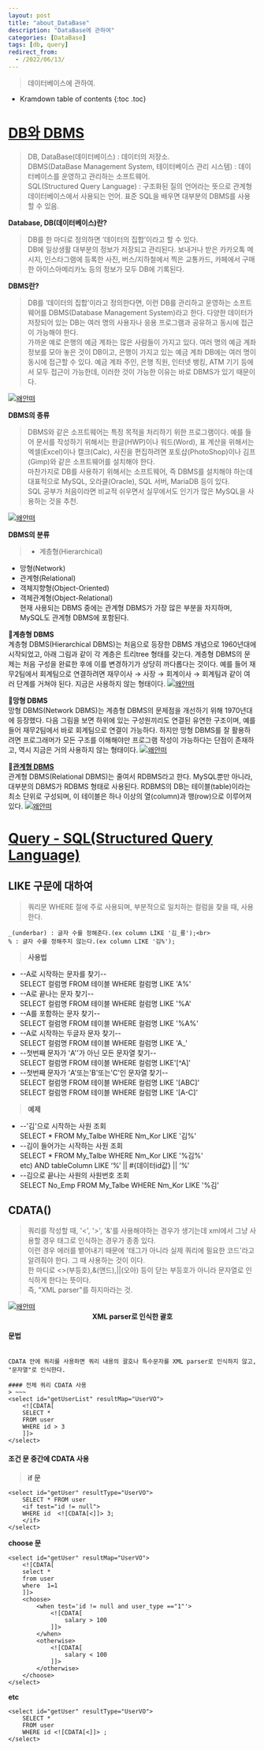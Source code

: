 ```yaml
---
layout: post
title: "about_DataBase"
description: "DataBase에 관하여"
categories: [DataBase]
tags: [db, query]
redirect_from:
  - /2022/06/13/
---
```


> 데이터베이스에 관하여.

* Kramdown table of contents
{:toc .toc}

# <ins>DB와 DBMS</ins>

> DB, DataBase(데이터베이스) : 데이터의 저장소.<br>
DBMS(DataBase Management System, 테이터베이스 관리 시스템) : 데이터베이스를 운영하고 관리하는 소프트웨어.<br>
SQL(Structured Query Language) : 구조화된 질의 언어라는 뜻으로 관계형 데이터베이스에서 사용되는 언어. 표준 SQL을 배우면 대부분의 DBMS를 사용할 수 있음.

<b>Database, DB(데이터베이스)란?</b><br>
> DB를 한 마디로 정의하면 ‘데이터의 집합’이라고 할 수 있다.<br>
DB에 일상생활 대부분의 정보가 저장되고 관리된다. 보내거나 받은 카카오톡 메시지, 인스타그램에 등록한 사진, 버스/지하철에서 찍은 교통카드, 카페에서 구매한 아이스아메리카노 등의 정보가 모두 DB에 기록된다.

<b>DBMS란?</b><br>
> DB를 ‘데이터의 집합’이라고 정의한다면, 이런 DB를 관리하고 운영하는 소프트웨어를 DBMS(Database Management System)라고 한다. 다양한 데이터가 저장되어 있는 DB는 여러 명의 사용자나 응용 프로그램과 공유하고 동시에 접근이 가능해야 한다.<br>
가까운 예로 은행의 예금 계좌는 많은 사람들이 가지고 있다. 여러 명의 예금 계좌 정보를 모아 놓은 것이 DB이고, 은행이 가지고 있는 예금 계좌 DB에는 여러 명이 동시에 접근할 수 있다. 예금 계좌 주인, 은행 직원, 인터넷 뱅킹, ATM 기기 등에서 모두 접근이 가능한데, 이러한 것이 가능한 이유는 바로 DBMS가 있기 때문이다.

<a class="post-image" href="{{site.baseurl}}/assets/images/db/bank.png">
<img itemprop="image" data-src="{{site.baseurl}}/assets/images/db/bank.png" src="{{site.baseurl}}/assets/javascripts/unveil/loader.gif" alt="왜안떠" />
</a>

<b>DBMS의 종류</b><br>
> DBMS와 같은 소프트웨어는 특정 목적을 처리하기 위한 프로그램이다. 예를 들어 문서를 작성하기 위해서는 한글(HWP)이나 워드(Word), 표 계산을 위해서는 엑셀(Excel)이나 캘크(Calc), 사진을 편집하려면 포토샵(PhotoShop)이나 김프(Gimp)와 같은 소프트웨어를 설치해야 한다.<br>
마찬가지로 DB를 사용하기 위해서는 소프트웨어, 즉 DBMS를 설치해야 하는데 대표적으로 MySQL, 오라클(Oracle), SQL 서버, MariaDB 등이 있다. <br>
SQL 공부가 처음이라면 비교적 쉬우면서 실무에서도 인기가 많은 MySQL을 사용하는 것을 추천.

<a class="post-image" href="{{site.baseurl}}/assets/images/db/dbtype.png">
<img itemprop="image" data-src="{{site.baseurl}}/assets/images/db/dbtype.png" src="{{site.baseurl}}/assets/javascripts/unveil/loader.gif" alt="왜안떠" />
</a>

<b>DBMS의 분류</b><br>
> - 계층형(Hierarchical)
- 망형(Network)
- 관계형(Relational)
- 객체지향형(Object-Oriented)
- 객체관계형(Object-Relational)<br>
현재 사용되는 DBMS 중에는 관계형 DBMS가 가장 많은 부분을 차지하며, MySQL도 관계형 DBMS에 포함된다.<br>

💾<b>계층형 DBMS</b><br>
계층형 DBMS(Hierarchical DBMS)는 처음으로 등장한 DBMS 개념으로 1960년대에 시작되었고, 아래 그림과 같이 각 계층은 트리tree 형태를 갖는다. 계층형 DBMS의 문제는 처음 구성을 완료한 후에 이를 변경하기가 상당히 까다롭다는 것이다. 예를 들어 재무2팀에서 회계팀으로 연결하려면 재무이사 → 사장 → 회계이사 → 회계팀과 같이 여러 단계를 거쳐야 된다. 지금은 사용하지 않는 형태이다.
<a class="post-image" href="{{site.baseurl}}/assets/images/db/hierarchical.png">
<img itemprop="image" data-src="{{site.baseurl}}/assets/images/db/hierarchical.png" src="{{site.baseurl}}/assets/javascripts/unveil/loader.gif" alt="왜안떠" />
</a>

💾<b>망형 DBMS</b><br>
망형 DBMS(Network DBMS)는 계층형 DBMS의 문제점을 개선하기 위해 1970년대에 등장했다. 다음 그림을 보면 하위에 있는 구성원끼리도 연결된 유연한 구조이며, 예를 들어 재무2팀에서 바로 회계팀으로 연결이 가능하다. 하지만 망형 DBMS를 잘 활용하려면 프로그래머가 모든 구조를 이해해야만 프로그램 작성이 가능하다는 단점이 존재하고, 역시 지금은 거의 사용하지 않는 형태이다.
<a class="post-image" href="{{site.baseurl}}/assets/images/db/network.png">
<img itemprop="image" data-src="{{site.baseurl}}/assets/images/db/network.png" src="{{site.baseurl}}/assets/javascripts/unveil/loader.gif" alt="왜안떠" />
</a>

💾<b><ins>관계형 DBMS</ins></b><br>
관계형 DBMS(Relational DBMS)는 줄여서 RDBMS라고 한다. MySQL뿐만 아니라, 대부분의 DBMS가 RDBMS 형태로 사용된다. RDBMS의 DB는 테이블(table)이라는 최소 단위로 구성되며, 이 테이블은 하나 이상의 열(column)과 행(row)으로 이루어져 있다.
<a class="post-image" href="{{site.baseurl}}/assets/images/db/relational.png">
<img itemprop="image" data-src="{{site.baseurl}}/assets/images/db/relational.png" src="{{site.baseurl}}/assets/javascripts/unveil/loader.gif" alt="왜안떠" />
</a>


# <ins>Query - SQL(Structured Query Language)</ins>
## LIKE 구문에 대하여
> 쿼리문 WHERE 절에 주로 사용되며, 부분적으로 일치하는 컬럼을 찾을 때, 사용한다.
~~~
_(underbar) : 글자 수를 정해준다.(ex column LIKE '김_룡');<br>
% : 글자 수를 정해주지 않는다.(ex column LIKE '김%');
~~~

> <b>사용법</b>
* --A로 시작하는 문자를 찾기--<br>
SELECT 컬럼명 FROM 테이블 WHERE 컬럼명 LIKE 'A%'
* --A로 끝나는 문자 찾기--<br>
SELECT 컬럼명 FROM 테이블 WHERE 컬럼명 LIKE '%A'
* --A를 포함하는 문자 찾기--<br>
SELECT 컬럼명 FROM 테이블 WHERE 컬럼명 LIKE '%A%'
* --A로 시작하는 두글자 문자 찾기--<br>
SELECT 컬럼명 FROM 테이블 WHERE 컬럼명 LIKE 'A_'
* --첫번째 문자가 'A''가 아닌 모든 문자열 찾기--<br>
SELECT 컬럼명 FROM 테이블 WHERE 컬럼명 LIKE'[^A]'
* --첫번째 문자가 'A'또는'B'또는'C'인 문자열 찾기--<br>
SELECT 컬럼명 FROM 테이블 WHERE 컬럼명 LIKE '[ABC]'<br>
SELECT 컬럼명 FROM 테이블 WHERE 컬럼명 LIKE '[A-C]'

> <b>예제</b>
* --'김'으로 시작하는 사원 조회<br>
SELECT * FROM My_Talbe WHERE Nm_Kor LIKE '김%'
* --김이 들어가는 시작하는 사원 조회<br>
SELECT * FROM My_Talbe WHERE Nm_Kor LIKE '%김%'<br>
etc) AND tableColumn LIKE ‘%’ || #{데이터id값} || ‘%’
* --김으로 끝나는 사원의 사원번호 조회<br>
SELECT No_Emp FROM My_Talbe WHERE Nm_Kor LIKE '%김’

## CDATA(<![CDATA[...]]>)
> 쿼리를 작성할 때, '<', '>', '&'를 사용해야하는 경우가 생기는데 xml에서 그냥 사용할 경우 태그로 인식하는 경우가 종종 있다.  
이런 경우 에러를 뱉어내기 때문에 '태그가 아니라 실제 쿼리에 필요한 코드'라고 알려줘야 한다. 그 때 사용하는 것이 <![CDATA[...]]> 이다.  
한 마디로 <>(부등호),&(앤드),||(오아) 등이 닫는 부등호가 아니라 문자열로 인식하게 한다는 뜻이다.  
즉, "XML parser"를 하지마라는 것.
<a class="post-image" href="{{site.baseurl}}/assets/images/db/XMLparser.png">
<img itemprop="image" data-src="{{site.baseurl}}/assets/images/db/XMLparser.png" src="{{site.baseurl}}/assets/javascripts/unveil/loader.gif" alt="왜안떠" />
</a><center><b>XML parser로 인식한 괄호</b></center>
 
#### 문법
> ~~~
<![CDATA[
    쿼리 내용
]]>
~~~
CDATA 안에 쿼리를 사용하면 쿼리 내용의 괄호나 특수문자를 XML parser로 인식하지 않고, "문자열"로 인식한다.

#### 전체 쿼리 CDATA 사용
> ~~~
<select id="getUserList" resultMap="UserVO">
    <![CDATA[
    SELECT *
    FROM user
    WHERE id > 3
    ]]>
</select>
~~~
 
#### 조건 문 중간에 CDATA 사용
> <b>if 문</b>  
~~~
<select id="getUser" resultType="UserVO">
    SELECT * FROM user
    <if test="id != null">
    WHERE id  <![CDATA[<]]> 3;
    </if>
</select>
~~~
<b>choose 문</b>
~~~
<select id="getUser" resultMap="UserVO">
    <![CDATA[
    select *
    from user
    where  1=1
    ]]>
    <choose>
        <when test='id != null and user_type =="1"'>
            <![CDATA[
                salary > 100
            ]]>
        </when>
        <otherwise>
            <![CDATA[
                salary < 100
            ]]>
        </otherwise>
    </choose>
</select>
~~~
<b>etc</b>
~~~
<select id="getUser" resultType="UserVO">
    SELECT *
    FROM user
    WHERE id <![CDATA[<]]> ;
</select>
~~~